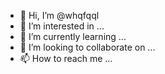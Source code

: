 - 👋 Hi, I’m @whqfqql
- 👀 I’m interested in ...
- 🌱 I’m currently learning ...
- 💞️ I’m looking to collaborate on ...
- 📫 How to reach me ...

<!---
whqfqql/whqfqql is a ✨ special ✨ repository because its `README.md` (this file) appears on your GitHub profile.
You can click the Preview link to take a look at your changes.
--->

